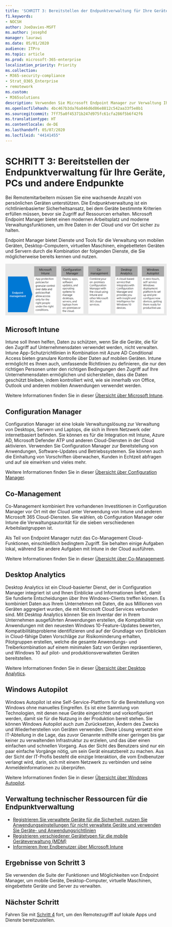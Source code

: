 ```yaml
---
title: 'SCHRITT 3: Bereitstellen der Endpunktverwaltung für Ihre Geräte, PCs und andere Endpunkte'
f1.keywords:
- NOCSH
author: JoeDavies-MSFT
ms.author: josephd
manager: laurawi
ms.date: 05/01/2020
audience: ITPro
ms.topic: article
ms.prod: microsoft-365-enterprise
localization_priority: Priority
ms.collection:
- M365-security-compliance
- Strat_O365_Enterprise
- remotework
ms.custom:
- M365solutions
description: Verwenden Sie Microsoft Endpoint Manager zur Verwaltung Ihrer Geräte, PCs und anderen Endgeräte.
ms.openlocfilehash: 4bc467b3da76a846d6d86e8812c542aa33f5e8b1
ms.sourcegitcommit: 7ff75a0f45371b247d975fc61cfa286f5b6f42f6
ms.translationtype: HT
ms.contentlocale: de-DE
ms.lasthandoff: 05/07/2020
ms.locfileid: "44141455"
---
```

# <a name="step-3-deploy-endpoint-management-for-your-devices-pcs-and-other-endpoints"></a>SCHRITT 3: Bereitstellen der Endpunktverwaltung für Ihre Geräte, PCs und andere Endpunkte

Bei Remotemitarbeitern müssen Sie eine wachsende Anzahl von persönlichen Geräten unterstützen. Die Endpunktverwaltung ist ein richtlinienbasierter Sicherheitsansatz, bei dem Geräte bestimmte Kriterien erfüllen müssen, bevor sie Zugriff auf Ressourcen erhalten. Microsoft Endpoint Manager bietet einen modernen Arbeitsplatz und moderne Verwaltungsfunktionen, um Ihre Daten in der Cloud und vor Ort sicher zu halten. 

Endpoint Manager bietet Dienste und Tools für die Verwaltung von mobilen Geräten, Desktop-Computern, virtuellen Maschinen, eingebetteten Geräten und Servern durch die Kombination der folgenden Dienste, die Sie möglicherweise bereits kennen und nutzen.

![Die Komponenten für die Endpunktverwaltung](../media/empower-people-to-work-remotely/endpoint-managment-step-grid.png)

## <a name="microsoft-intune"></a>Microsoft Intune

Intune soll Ihnen helfen, Daten zu schützen, wenn Sie die Geräte, die für den Zugriff auf Unternehmensdaten verwendet werden, nicht verwalten. Intune App-Schutzrichtlinien in Kombination mit Azure AD Conditional Access bieten granulare Kontrolle über Daten auf mobilen Geräten. Intune ermöglicht es Ihnen auch, umfassende Richtlinien zu definieren, die nur den richtigen Personen unter den richtigen Bedingungen den Zugriff auf Ihre Unternehmensdaten ermöglichen und sicherstellen, dass die Daten geschützt bleiben, indem kontrolliert wird, wie sie innerhalb von Office, Outlook und anderen mobilen Anwendungen verwendet werden.

Weitere Informationen finden Sie in dieser [Übersicht über Microsoft Intune](https://docs.microsoft.com/intune/fundamentals/what-is-intune).

## <a name="configuration-manager"></a>Configuration Manager

Configuration Manager ist eine lokale Verwaltungslösung zur Verwaltung von Desktops, Servern und Laptops, die sich in Ihrem Netzwerk oder internetbasiert befinden. Sie können es für die Integration mit Intune, Azure AD, Microsoft Defender ATP und anderen Cloud-Diensten in der Cloud aktivieren. Verwenden Sie Configuration Manager zur Bereitstellung von Anwendungen, Software-Updates und Betriebssystemen. Sie können auch die Einhaltung von Vorschriften überwachen, Kunden in Echtzeit abfragen und auf sie einwirken und vieles mehr.

Weitere Informationen finden Sie in dieser [Übersicht über Configuration Manager](https://docs.microsoft.com/mem/configmgr/core/understand/introduction).

## <a name="co-management"></a>Co-Management

Co-Management kombiniert Ihre vorhandenen Investitionen in Configuration Manager vor Ort mit der Cloud unter Verwendung von Intune und anderen Microsoft 365 Cloud-Diensten. Sie wählen, ob Configuration Manager oder Intune die Verwaltungsautorität für die sieben verschiedenen Arbeitslastgruppen ist.

Als Teil von Endpoint Manager nutzt das Co-Management Cloud-Funktionen, einschließlich bedingtem Zugriff. Sie behalten einige Aufgaben lokal, während Sie andere Aufgaben mit Intune in der Cloud ausführen.

Weitere Informationen finden Sie in dieser [Übersicht über Co-Management](https://docs.microsoft.com/mem/configmgr/comanage/overview).

## <a name="desktop-analytics"></a>Desktop Analytics

Desktop Analytics ist ein Cloud-basierter Dienst, der in Configuration Manager integriert ist und Ihnen Einblicke und Informationen liefert, damit Sie fundierte Entscheidungen über Ihre Windows-Clients treffen können. Es kombiniert Daten aus Ihrem Unternehmen mit Daten, die aus Millionen von Geräten aggregiert wurden, die mit Microsoft Cloud Services verbunden sind. Mit Desktop Analytics können Sie ein Inventar der in Ihrem Unternehmen ausgeführten Anwendungen erstellen, die Kompatibilität von Anwendungen mit den neuesten Windows 10-Feature-Updates bewerten, Kompatibilitätsprobleme identifizieren und auf der Grundlage von Einblicken in Cloud-fähige Daten Vorschläge zur Risikominderung erhalten, Pilotgruppen erstellen, welche die gesamte Anwendungs- und Treiberkombination auf einem minimalen Satz von Geräten repräsentieren, und Windows 10 auf pilot- und produktionsverwalteten Geräten bereitstellen.

Weitere Informationen finden Sie in dieser [Übersicht über Desktop Analytics](https://docs.microsoft.com/mem/configmgr/desktop-analytics/overview).

## <a name="windows-autopilot"></a>Windows Autopilot

Windows Autopilot ist eine Self-Service-Plattform für die Bereitstellung von Windows ohne manuelles Eingreifen. Es ist eine Sammlung von Technologien, mit denen neue Geräte eingerichtet und vorkonfiguriert werden, damit sie für die Nutzung in der Produktion bereit stehen. Sie können Windows Autopilot auch zum Zurücksetzen, Ändern des Zwecks und Wiederherstellen von Geräten verwenden. Diese Lösung versetzt eine IT-Abteilung in die Lage, das zuvor Genannte mithilfe einer geringen bis gar keiner zu verwaltenden Infrastruktur zu erzielen, und das über einen einfachen und schnellen Vorgang. Aus der Sicht des Benutzers sind nur ein paar einfache Vorgänge nötig, um sein Gerät einsatzbereit zu machen. Aus der Sicht der IT-Profis besteht die einzige Interaktion, die vom Endbenutzer verlangt wird, darin, sich mit einem Netzwerk zu verbinden und seine Anmeldeinformationen zu überprüfen.

Weitere Informationen finden Sie in dieser [Übersicht über Windows Autopilot](https://docs.microsoft.com/windows/deployment/windows-autopilot/windows-autopilot).

## <a name="admin-technical-resources-for-endpoint-management"></a>Verwaltung technischer Ressourcen für die Endpunktverwaltung

- [Registrieren Sie verwaltete Geräte für die Sicherheit, nutzen Sie Anwendungseinstellungen für nicht verwaltete Geräte und verwenden Sie Geräte- und Anwendungsrichtlinien](https://docs.microsoft.com/microsoft-365/enterprise/mobility-infrastructure)
- [Registrieren verschiedener Gerätetypen für die mobile Geräteverwaltung (MDM)](https://docs.microsoft.com/mem/intune/enrollment/device-enrollment)
- [Informieren Ihrer Endbenutzer über Microsoft Intune](https://docs.microsoft.com/mem/intune/fundamentals/end-user-educate)
 
## <a name="results-of-step-3"></a>Ergebnisse von Schritt 3

Sie verwenden die Suite der Funktionen und Möglichkeiten von Endpoint Manager, um mobile Geräte, Desktop-Computer, virtuelle Maschinen, eingebettete Geräte und Server zu verwalten.

## <a name="next-step"></a>Nächster Schritt

Fahren Sie mit [Schritt 4](empower-people-to-work-remotely-teams-productivity-apps.md) fort, um den Remotezugriff auf lokale Apps und Dienste bereitzustellen.
